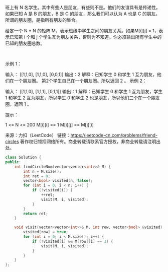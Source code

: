 班上有 N 名学生。其中有些人是朋友，有些则不是。他们的友谊具有是传递性。如果已知 A 是 B 的朋友，B 是 C 的朋友，那么我们可以认为 A 也是 C 的朋友。所谓的朋友圈，是指所有朋友的集合。

给定一个 N * N 的矩阵 M，表示班级中学生之间的朋友关系。如果M[i][j] = 1，表示已知第 i 个和 j 个学生互为朋友关系，否则为不知道。你必须输出所有学生中的已知的朋友圈总数。

 

示例 1：

输入：
[[1,1,0],
 [1,1,0],
 [0,0,1]]
输出：2 
解释：已知学生 0 和学生 1 互为朋友，他们在一个朋友圈。
第2个学生自己在一个朋友圈。所以返回 2 。
示例 2：

输入：
[[1,1,0],
 [1,1,1],
 [0,1,1]]
输出：1
解释：已知学生 0 和学生 1 互为朋友，学生 1 和学生 2 互为朋友，所以学生 0 和学生 2 也是朋友，所以他们三个在一个朋友圈，返回 1 。
 

提示：

1 <= N <= 200
M[i][i] == 1
M[i][j] == M[j][i]

来源：力扣（LeetCode）
链接：https://leetcode-cn.com/problems/friend-circles
著作权归领扣网络所有。商业转载请联系官方授权，非商业转载请注明出处。

```cpp
class Solution {
public:
    int findCircleNum(vector<vector<int>>& M) {
        int n = M.size();
        int ret = 0;
        vector<bool> visited(n, false);
        for (int i = 0; i < n; i++) {
            if (!visited[i]) {
                ++ret;
                visit(M, i, visited);
            }
        }
        return ret;
    }

    void visit(vector<vector<int>>& M, int row, vector<bool> &visited) {
        visited[row] = true;
        for (int i = 0; i < M.size(); i++) {
            if (!visited[i] && M[row][i] == 1) {
                visit(M, i, visited);
            }
        }
    }
};
```